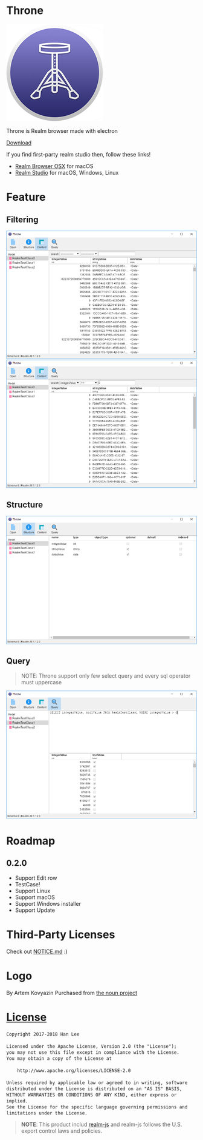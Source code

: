 # Throne
![logo](./app/static/logos/256x256.png)

Throne is Realm browser made with electron

[Download](https://github.com/hahnlee/throne/releases)

If you find first-party realm studio then, follow these links!
* [Realm Browser OSX](https://github.com/realm/realm-browser-osx/) for macOS
* [Realm Studio](https://realm.io/kr/products/realm-studio/) for macOS, Windows, Linux

# Feature
## Filtering
![screen2](./resources/screen2.png)
![screen3](./resources/screen3.png)

## Structure
![screen4](./resources/screen4.png)

## Query
> NOTE: Throne support only few select query and every sql operator must uppercase

![screen5](./resources/screen5.png)

# Roadmap
## 0.2.0
* Support Edit row
* TestCase!
* Support Linux
* Support macOS
* Support Windows installer
* Support Update

# Third-Party Licenses
Check out [NOTICE.md](./NOTICE.md) :)

# Logo
By Artem Kovyazin Purchased from [the noun project](https://thenounproject.com/lh_vison/settings/icon-history/129045644/)

# [License](./LICENSE)
```
Copyright 2017-2018 Han Lee

Licensed under the Apache License, Version 2.0 (the "License");
you may not use this file except in compliance with the License.
You may obtain a copy of the License at

    http://www.apache.org/licenses/LICENSE-2.0

Unless required by applicable law or agreed to in writing, software
distributed under the License is distributed on an "AS IS" BASIS,
WITHOUT WARRANTIES OR CONDITIONS OF ANY KIND, either express or implied.
See the License for the specific language governing permissions and
limitations under the License.
```

> **NOTE**: This product includ [realm-js](https://github.com/realm/realm-js) and realm-js follows the U.S. export control laws and policies.
